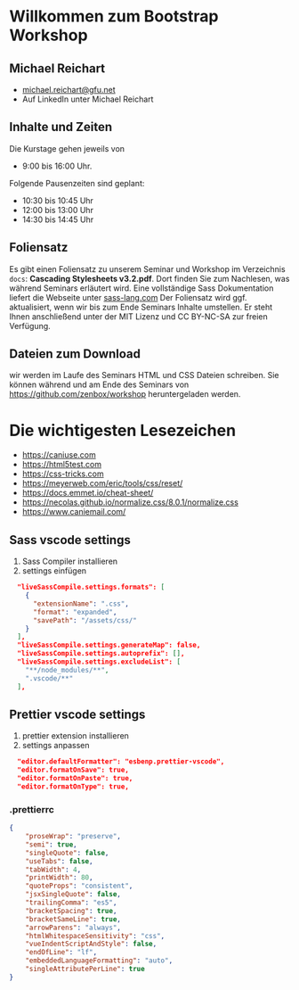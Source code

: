 # Willkommen zum Bootstrap Workshop

## Michael Reichart

-   michael.reichart@gfu.net
-   Auf LinkedIn unter Michael Reichart

## Inhalte und Zeiten

Die Kurstage gehen jeweils von

-   9:00 bis 16:00 Uhr.

Folgende Pausenzeiten sind geplant:

-   10:30 bis 10:45 Uhr
-   12:00 bis 13:00 Uhr
-   14:30 bis 14:45 Uhr

## Foliensatz

Es gibt einen Foliensatz zu unserem Seminar und Workshop im Verzeichnis `docs`: **Cascading Stylesheets v3.2.pdf**. Dort finden Sie zum Nachlesen, was während Seminars erläutert wird. Eine vollständige Sass Dokumentation liefert die Webseite unter [sass-lang.com](https://sass-lang.com/) Der Foliensatz wird ggf. aktualisiert, wenn wir bis zum Ende Seminars Inhalte umstellen. Er steht Ihnen anschließend unter der MIT Lizenz und CC BY-NC-SA zur freien Verfügung.

## Dateien zum Download

wir werden im Laufe des Seminars HTML und CSS Dateien schreiben. Sie können während und am Ende des Seminars von https://github.com/zenbox/workshop heruntergeladen werden.

# Die wichtigesten Lesezeichen

-   https://caniuse.com
-   https://html5test.com
-   https://css-tricks.com
-   https://meyerweb.com/eric/tools/css/reset/
-   https://docs.emmet.io/cheat-sheet/
-   https://necolas.github.io/normalize.css/8.0.1/normalize.css
-   https://www.caniemail.com/

## Sass vscode settings

1. Sass Compiler installieren
2. settings einfügen

```json
  "liveSassCompile.settings.formats": [
    {
      "extensionName": ".css",
      "format": "expanded",
      "savePath": "/assets/css/"
    }
  ],
  "liveSassCompile.settings.generateMap": false,
  "liveSassCompile.settings.autoprefix": [],
  "liveSassCompile.settings.excludeList": [
    "**/node_modules/**",
    ".vscode/**"
  ],
```

## Prettier vscode settings

1. prettier extension installieren
2. settings anpassen

```json
  "editor.defaultFormatter": "esbenp.prettier-vscode",
  "editor.formatOnSave": true,
  "editor.formatOnPaste": true,
  "editor.formatOnType": true,
```

### .prettierrc

```json
{
    "proseWrap": "preserve",
    "semi": true,
    "singleQuote": false,
    "useTabs": false,
    "tabWidth": 4,
    "printWidth": 80,
    "quoteProps": "consistent",
    "jsxSingleQuote": false,
    "trailingComma": "es5",
    "bracketSpacing": true,
    "bracketSameLine": true,
    "arrowParens": "always",
    "htmlWhitespaceSensitivity": "css",
    "vueIndentScriptAndStyle": false,
    "endOfLine": "lf",
    "embeddedLanguageFormatting": "auto",
    "singleAttributePerLine": true
}
```

